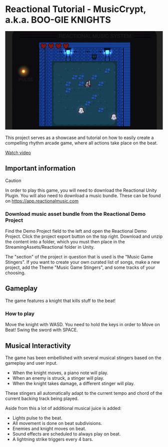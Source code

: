 # Reactional Tutorial - MusicCrypt, a.k.a. BOO-GIE KNIGHTS

![Alt text](MusicCrypt.png?raw=true "Title")

This project serves as a showcase and tutorial on how to easily create a compelling rhythm arcade game, where all actions take place on the beat.

[Watch video](https://youtu.be/vlPF6UoaDwo)

## Important information

> [!CAUTION]
> In order to play this game, you will need to download the Reactional Unity Plugin.
> You will also need to download a music bundle.
> These can be found on https://app.reactionalmusic.com 

### Download music asset bundle from the Reactional Demo Project
Find the Demo Project field to the left and open the Reactional Demo Project. Click the project export button on the top right. Download and unzip the content into a folder, which you must then place in the StreamingAssets/Reactional folder in Unity.

The "section" of the project in question that is used is the "Music Game Stingers". If you want to create your own curated list of songs, make a new project, add the Theme "Music Game Stingers", and some tracks of your choosing.

## Gameplay

The game features a knight that kills stuff to the beat!

### How to play

Move the knight with WASD. You need to hold the keys in order to Move on Beat!
Swing the sword with SPACE.

## Musical Interactivity

The game has been embellished with several musical stingers based on the gameplay and user input.

- When the knight moves, a piano note will play.
- When an enemy is struck, a stinger will play.
- When the knight takes damage, a different stinger will play.

These stingers all automatically adapt to the current tempo and chord of the current backing track being played.

Aside from this a lot of additional musical juice is added:

- Lights pulse to the beat.
- All movement is done on beat subdivisions.
- Enemies and knight moves on beat.
- Sound effects are scheduled to always play on beat.
- A lightning strike triggers every 4 bars.
